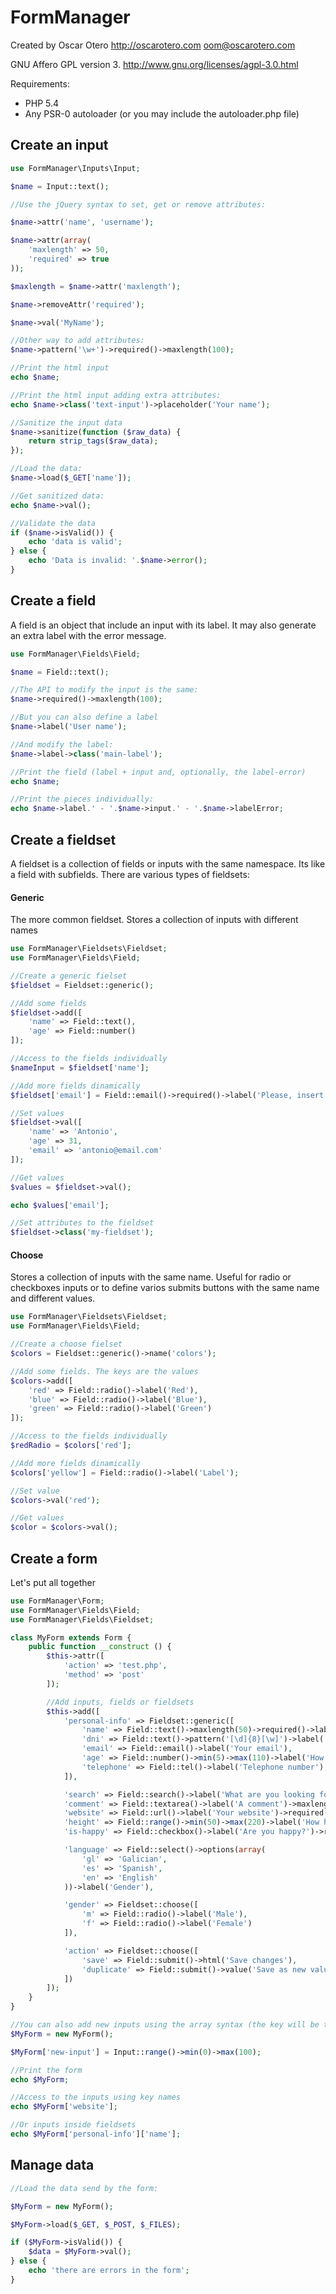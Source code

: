 FormManager
===========

Created by Oscar Otero <http://oscarotero.com> <oom@oscarotero.com>

GNU Affero GPL version 3. http://www.gnu.org/licenses/agpl-3.0.html

Requirements:

* PHP 5.4
* Any PSR-0 autoloader (or you may include the autoloader.php file)


Create an input
---------------

```php
use FormManager\Inputs\Input;

$name = Input::text();

//Use the jQuery syntax to set, get or remove attributes:

$name->attr('name', 'username');

$name->attr(array(
	'maxlength' => 50,
	'required' => true
));

$maxlength = $name->attr('maxlength');

$name->removeAttr('required');

$name->val('MyName');

//Other way to add attributes:
$name->pattern('\w+')->required()->maxlength(100);

//Print the html input
echo $name;

//Print the html input adding extra attributes:
echo $name->class('text-input')->placeholder('Your name');

//Sanitize the input data
$name->sanitize(function ($raw_data) {
	return strip_tags($raw_data);
});

//Load the data:
$name->load($_GET['name']);

//Get sanitized data:
echo $name->val();

//Validate the data
if ($name->isValid()) {
	echo 'data is valid';
} else {
	echo 'Data is invalid: '.$name->error();
}
```

Create a field
--------------

A field is an object that include an input with its label. It may also generate an extra label with the error message.

```php
use FormManager\Fields\Field;

$name = Field::text();

//The API to modify the input is the same:
$name->required()->maxlength(100);

//But you can also define a label
$name->label('User name');

//And modify the label:
$name->label->class('main-label');

//Print the field (label + input and, optionally, the label-error)
echo $name;

//Print the pieces individually:
echo $name->label.' - '.$name->input.' - '.$name->labelError;
```

Create a fieldset
-----------------

A fieldset is a collection of fields or inputs with the same namespace. Its like a field with subfields.
There are various types of fieldsets:

#### Generic

The more common fieldset. Stores a collection of inputs with different names

```php
use FormManager\Fieldsets\Fieldset;
use FormManager\Fields\Field;

//Create a generic fielset
$fieldset = Fieldset::generic();

//Add some fields
$fieldset->add([
	'name' => Field::text(),
	'age' => Field::number()
]);

//Access to the fields individually
$nameInput = $fieldset['name'];

//Add more fields dinamically
$fieldset['email'] = Field::email()->required()->label('Please, insert your email here');

//Set values
$fieldset->val([
	'name' => 'Antonio',
	'age' => 31,
	'email' => 'antonio@email.com'
]);

//Get values
$values = $fieldset->val();

echo $values['email'];

//Set attributes to the fieldset
$fieldset->class('my-fieldset');
```

#### Choose

Stores a collection of inputs with the same name. Useful for radio or checkboxes inputs or to define varios submits buttons with the same name and different values.

```php
use FormManager\Fieldsets\Fieldset;
use FormManager\Fields\Field;

//Create a choose fielset
$colors = Fieldset::generic()->name('colors');

//Add some fields. The keys are the values
$colors->add([
	'red' => Field::radio()->label('Red'),
	'blue' => Field::radio()->label('Blue'),
	'green' => Field::radio()->label('Green')
]);

//Access to the fields individually
$redRadio = $colors['red'];

//Add more fields dinamically
$colors['yellow'] = Field::radio()->label('Label');

//Set value
$colors->val('red');

//Get values
$color = $colors->val();
```


Create a form
-------------

Let's put all together

```php
use FormManager\Form;
use FormManager\Fields\Field;
use FormManager\Fields\Fieldset;

class MyForm extends Form {
	public function __construct () {
		$this->attr([
			'action' => 'test.php',
			'method' => 'post'
		]);

		//Add inputs, fields or fieldsets
		$this->add([
			'personal-info' => Fieldset::generic([
				'name' => Field::text()->maxlength(50)->required()->label('Your name'),
				'dni' => Field::text()->pattern('[\d]{8}[\w]')->label('DNI'),
				'email' => Field::email()->label('Your email'),
				'age' => Field::number()->min(5)->max(110)->label('How old are you?'),
				'telephone' => Field::tel()->label('Telephone number'),
			]),

			'search' => Field::search()->label('What are you looking for?'),
			'comment' => Field::textarea()->label('A comment')->maxlength(30),
			'website' => Field::url()->label('Your website')->required(),
			'height' => Field::range()->min(50)->max(220)->label('How height are you?'),
			'is-happy' => Field::checkbox()->label('Are you happy?')->required(),

			'language' => Field::select()->options(array(
				'gl' => 'Galician',
				'es' => 'Spanish',
				'en' => 'English'
			))->label('Gender'),

			'gender' => Fieldset::choose([
				'm' => Field::radio()->label('Male'),
				'f' => Field::radio()->label('Female')
			]),

			'action' => Fieldset::choose([
				'save' => Field::submit()->html('Save changes'),
				'duplicate' => Field::submit()->value('Save as new value')
			])
		]);
	}
}

//You can also add new inputs using the array syntax (the key will be the input name):
$MyForm = new MyForm();

$MyForm['new-input'] = Input::range()->min(0)->max(100);

//Print the form
echo $MyForm;

//Access to the inputs using key names
echo $MyForm['website'];

//Or inputs inside fieldsets
echo $MyForm['personal-info']['name'];
```


Manage data
-----------

```php
//Load the data send by the form:

$MyForm = new MyForm();

$MyForm->load($_GET, $_POST, $_FILES);

if ($MyForm->isValid()) {
	$data = $MyForm->val();
} else {
	echo 'there are errors in the form';
}
```
